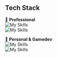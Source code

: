 ## Tech Stack
👔 **Professional**  
![My Skills](https://go-skill-icons.vercel.app/api/icons?i=ts,angular,reactivex,testinglibrary,vitest,eslint)  
![My Skills](https://go-skill-icons.vercel.app/api/icons?i=java,spring)

🎯 **Personal & Gamedev**  
![My Skills](https://go-skill-icons.vercel.app/api/icons?i=rust)  
![My Skills](https://go-skill-icons.vercel.app/api/icons?i=godot,unity,bevy,blender)
